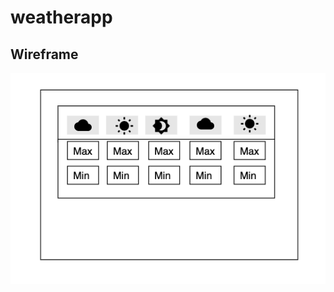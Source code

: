# weatherapp

## Wireframe
![alt text](https://github.com/devrlora/weatherapp/blob/master/weatherapp/WeatherApp.png "Logo Title Text 1")